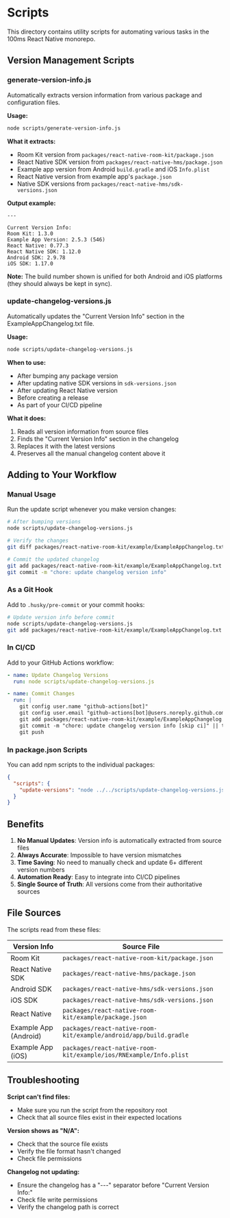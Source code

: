 # Scripts

This directory contains utility scripts for automating various tasks in the 100ms React Native monorepo.

## Version Management Scripts

### generate-version-info.js

Automatically extracts version information from various package and configuration files.

**Usage:**

```bash
node scripts/generate-version-info.js
```

**What it extracts:**

- Room Kit version from `packages/react-native-room-kit/package.json`
- React Native SDK version from `packages/react-native-hms/package.json`
- Example app version from Android `build.gradle` and iOS `Info.plist`
- React Native version from example app's `package.json`
- Native SDK versions from `packages/react-native-hms/sdk-versions.json`

**Output example:**

```
---

Current Version Info:
Room Kit: 1.3.0
Example App Version: 2.5.3 (546)
React Native: 0.77.3
React Native SDK: 1.12.0
Android SDK: 2.9.78
iOS SDK: 1.17.0
```

**Note:** The build number shown is unified for both Android and iOS platforms (they should always be kept in sync).

### update-changelog-versions.js

Automatically updates the "Current Version Info" section in the ExampleAppChangelog.txt file.

**Usage:**

```bash
node scripts/update-changelog-versions.js
```

**When to use:**

- After bumping any package version
- After updating native SDK versions in `sdk-versions.json`
- After updating React Native version
- Before creating a release
- As part of your CI/CD pipeline

**What it does:**

1. Reads all version information from source files
2. Finds the "Current Version Info" section in the changelog
3. Replaces it with the latest versions
4. Preserves all the manual changelog content above it

## Adding to Your Workflow

### Manual Usage

Run the update script whenever you make version changes:

```bash
# After bumping versions
node scripts/update-changelog-versions.js

# Verify the changes
git diff packages/react-native-room-kit/example/ExampleAppChangelog.txt

# Commit the updated changelog
git add packages/react-native-room-kit/example/ExampleAppChangelog.txt
git commit -m "chore: update changelog version info"
```

### As a Git Hook

Add to `.husky/pre-commit` or your commit hooks:

```bash
# Update version info before commit
node scripts/update-changelog-versions.js
git add packages/react-native-room-kit/example/ExampleAppChangelog.txt
```

### In CI/CD

Add to your GitHub Actions workflow:

```yaml
- name: Update Changelog Versions
  run: node scripts/update-changelog-versions.js

- name: Commit Changes
  run: |
    git config user.name "github-actions[bot]"
    git config user.email "github-actions[bot]@users.noreply.github.com"
    git add packages/react-native-room-kit/example/ExampleAppChangelog.txt
    git commit -m "chore: update changelog version info [skip ci]" || true
    git push
```

### In package.json Scripts

You can add npm scripts to the individual packages:

```json
{
  "scripts": {
    "update-versions": "node ../../scripts/update-changelog-versions.js"
  }
}
```

## Benefits

1. **No Manual Updates**: Version info is automatically extracted from source files
2. **Always Accurate**: Impossible to have version mismatches
3. **Time Saving**: No need to manually check and update 6+ different version numbers
4. **Automation Ready**: Easy to integrate into CI/CD pipelines
5. **Single Source of Truth**: All versions come from their authoritative sources

## File Sources

The scripts read from these files:

| Version Info          | Source File                                                       |
| --------------------- | ----------------------------------------------------------------- |
| Room Kit              | `packages/react-native-room-kit/package.json`                     |
| React Native SDK      | `packages/react-native-hms/package.json`                          |
| Android SDK           | `packages/react-native-hms/sdk-versions.json`                     |
| iOS SDK               | `packages/react-native-hms/sdk-versions.json`                     |
| React Native          | `packages/react-native-room-kit/example/package.json`             |
| Example App (Android) | `packages/react-native-room-kit/example/android/app/build.gradle` |
| Example App (iOS)     | `packages/react-native-room-kit/example/ios/RNExample/Info.plist` |

## Troubleshooting

**Script can't find files:**

- Make sure you run the script from the repository root
- Check that all source files exist in their expected locations

**Version shows as "N/A":**

- Check that the source file exists
- Verify the file format hasn't changed
- Check file permissions

**Changelog not updating:**

- Ensure the changelog has a "---" separator before "Current Version Info:"
- Check file write permissions
- Verify the changelog path is correct
